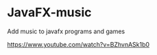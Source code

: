 # JavaFX-music

Add music to javafx programs and games

https://www.youtube.com/watch?v=BZhvnASk1b0
